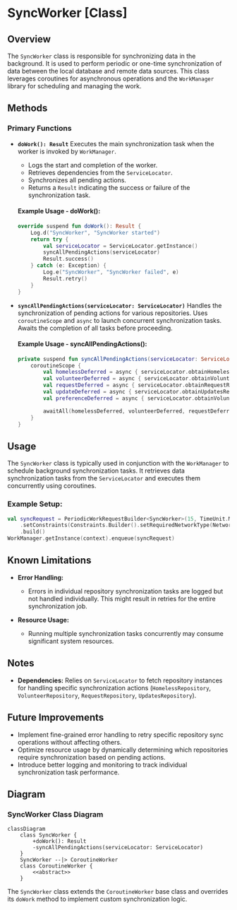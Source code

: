 # SyncWorker [Class]

## Overview

The `SyncWorker` class is responsible for synchronizing data in the background. It is used to perform periodic or one-time synchronization of data between the local database and remote data sources. This class leverages coroutines for asynchronous operations and the `WorkManager` library for scheduling and managing the work.

## Methods

### Primary Functions

- **`doWork(): Result`**
  Executes the main synchronization task when the worker is invoked by `WorkManager`.
    - Logs the start and completion of the worker.
    - Retrieves dependencies from the `ServiceLocator`.
    - Synchronizes all pending actions.
    - Returns a `Result` indicating the success or failure of the synchronization task.

  #### Example Usage - doWork():
  ```kotlin
  override suspend fun doWork(): Result {
      Log.d("SyncWorker", "SyncWorker started")
      return try {
          val serviceLocator = ServiceLocator.getInstance()
          syncAllPendingActions(serviceLocator)
          Result.success()
      } catch (e: Exception) {
          Log.e("SyncWorker", "SyncWorker failed", e)
          Result.retry()
      }
  }
  ```

- **`syncAllPendingActions(serviceLocator: ServiceLocator)`**
  Handles the synchronization of pending actions for various repositories. Uses `coroutineScope` and `async` to launch concurrent synchronization tasks. Awaits the completion of all tasks before proceeding.

  #### Example Usage - syncAllPendingActions():
  ```kotlin
  private suspend fun syncAllPendingActions(serviceLocator: ServiceLocator) {
      coroutineScope {
          val homelessDeferred = async { serviceLocator.obtainHomelessRepository().syncPendingActions() }
          val volunteerDeferred = async { serviceLocator.obtainVolunteerRepository().syncPendingVolunteerActions() }
          val requestDeferred = async { serviceLocator.obtainRequestRepository().syncPendingActions() }
          val updateDeferred = async { serviceLocator.obtainUpdatesRepository().syncPendingActions() }
          val preferenceDeferred = async { serviceLocator.obtainVolunteerRepository().syncPendingPreferenceActions() }

          awaitAll(homelessDeferred, volunteerDeferred, requestDeferred, updateDeferred, preferenceDeferred)
      }
  }
  ```

## Usage

The `SyncWorker` class is typically used in conjunction with the `WorkManager` to schedule background synchronization tasks. It retrieves data synchronization tasks from the `ServiceLocator` and executes them concurrently using coroutines.

### Example Setup:
```kotlin
val syncRequest = PeriodicWorkRequestBuilder<SyncWorker>(15, TimeUnit.MINUTES)
    .setConstraints(Constraints.Builder().setRequiredNetworkType(NetworkType.CONNECTED).build())
    .build()
WorkManager.getInstance(context).enqueue(syncRequest)
```

## Known Limitations

- **Error Handling:**
    - Errors in individual repository synchronization tasks are logged but not handled individually. This might result in retries for the entire synchronization job.

- **Resource Usage:**
    - Running multiple synchronization tasks concurrently may consume significant system resources.

## Notes

- **Dependencies:**
  Relies on `ServiceLocator` to fetch repository instances for handling specific synchronization actions (`HomelessRepository`, `VolunteerRepository`, `RequestRepository`, `UpdatesRepository`).

## Future Improvements

- Implement fine-grained error handling to retry specific repository sync operations without affecting others.
- Optimize resource usage by dynamically determining which repositories require synchronization based on pending actions.
- Introduce better logging and monitoring to track individual synchronization task performance.

## Diagram

### SyncWorker Class Diagram

```mermaid
classDiagram
    class SyncWorker {
        +doWork(): Result
        -syncAllPendingActions(serviceLocator: ServiceLocator)
    }
    SyncWorker --|> CoroutineWorker
    class CoroutineWorker {
        <<abstract>>
    }
```

The `SyncWorker` class extends the `CoroutineWorker` base class and overrides its `doWork` method to implement custom synchronization logic.
